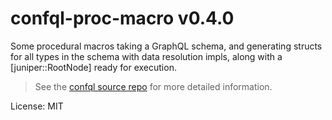 # confql-proc-macro v0.4.0

Some procedural macros taking a GraphQL schema, and generating
structs for all types in the schema with data resolution impls,
along with a [juniper::RootNode] ready for execution.

> See the [confql source repo](https://github.com/olidacombe/confql) for more detailed information.

License: MIT
